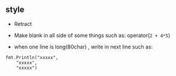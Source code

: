 ##  style
* Retract

* Make blank in all side of some things
such as: operator(`2 + 4*5`)

* when one line is long(80char) , write in next line
such as:
```shell
fmt.Println("xxxxx",
	"xxxxx",
	"xxxxx")
```
